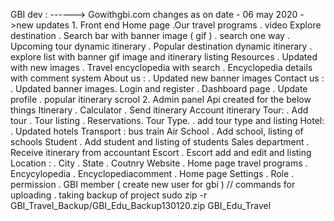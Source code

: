 GBI dev : ------>
Gowithgbi.com
	changes as on date 
			- 06 may 2020 
				->new updates 
					1. Front end
						Home page 
							.Our travel programs
							. video 
						Explore destination 
							. Search bar with banner image ( gif )
								. search one way
							. Upcoming tour dynamic itinerary
							. Popular destination dynamic itinerary
							. explore list with banner gif image and itinerary listing
						Resources
							. Updated with new images
							. Travel encyclopedia with search
							. Encyclopedia details with comment system
						About us :
							. Updated new banner images
						Contact us :
							. Updated banner images.
						Login and register
							. Dashboard page 
							. Update profile
							. popular itinerary scrool 
					2. Admin panel
						Api created for the below things
						Itinerary 
							. Calculator 
							. Send itinerary
							Account itinerary
						Tour:
							. Add tour
							. Tour listing 
							. Reservations.
							Tour Type.
								. add tour type and listing
						Hotel:
							. Updated hotels
						Transport :
							bus 
							train
							Air
						School
							. Add school, listing of schools
						Student
							. Add student and listing of students
						Sales department 
							. Receive itinerary from accountant
						Escort
							. Escort add and edit and listing
						Location :
							. City
							. State
							. Coutnry
						Website
							. Home page travel programs
							. Encycylopedia
							. Encyclopediacomment
							. Home page
						Settings
							. Role
							. permission
							. GBI member ( create new user for gbi )
// commands for uploading
	. taking backup of project
		sudo zip -r GBI_Travel_Backup/GBI_Edu_Backup130120.zip GBI_Edu_Travel

